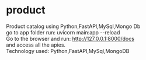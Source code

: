 # product
Product catalog using Python,FastAPI,MySql,Mongo Db <br />
go to app folder run: uvicorn main:app --reload <br />
Go to the browser and run: http://127.0.0.1:8000/docs <br />
and access all the apies. <br />
Technology used: Python,FastAPI,MySql,MongoDB 
